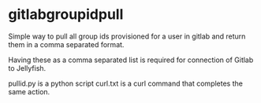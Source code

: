 # gitlabgroupidpull
Simple way to pull all group ids provisioned for a user in gitlab and return them in a comma separated format.

Having these as a comma separated list is required for connection of Gitlab to Jellyfish. 

pullid.py is a python script
curl.txt is a curl command that completes the same action. 
